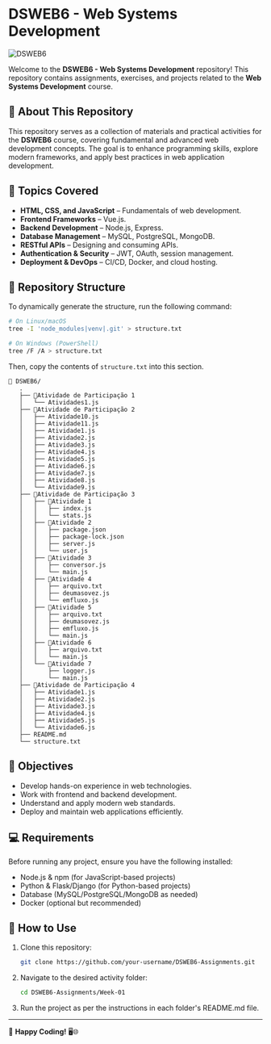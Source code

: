 # DSWEB6 - Web Systems Development

![DSWEB6](https://img.shields.io/badge/DSWEB6-Web%20Development-blue.svg)

Welcome to the **DSWEB6 - Web Systems Development** repository! This repository contains assignments, exercises, and projects related to the **Web Systems Development** course.

## 📌 About This Repository
This repository serves as a collection of materials and practical activities for the **DSWEB6** course, covering fundamental and advanced web development concepts. The goal is to enhance programming skills, explore modern frameworks, and apply best practices in web application development.

## 🚀 Topics Covered
- **HTML, CSS, and JavaScript** – Fundamentals of web development.
- **Frontend Frameworks** – Vue.js.
- **Backend Development** – Node.js, Express.
- **Database Management** – MySQL, PostgreSQL, MongoDB.
- **RESTful APIs** – Designing and consuming APIs.
- **Authentication & Security** – JWT, OAuth, session management.
- **Deployment & DevOps** – CI/CD, Docker, and cloud hosting.

## 📂 Repository Structure
To dynamically generate the structure, run the following command:

```bash
# On Linux/macOS
tree -I 'node_modules|venv|.git' > structure.txt

# On Windows (PowerShell)
tree /F /A > structure.txt
```

Then, copy the contents of `structure.txt` into this section.

```
📁 DSWEB6/
   .
   ├── 📁Atividade de Participação 1
   │   └── Atividades1.js
   ├── 📁Atividade de Participação 2
   │   ├── Atividade10.js
   │   ├── Atividade11.js
   │   ├── Atividade1.js
   │   ├── Atividade2.js
   │   ├── Atividade3.js
   │   ├── Atividade4.js
   │   ├── Atividade5.js
   │   ├── Atividade6.js
   │   ├── Atividade7.js
   │   ├── Atividade8.js
   │   └── Atividade9.js
   ├── 📁Atividade de Participação 3
   │   ├── 📁Atividade 1
   │   │   ├── index.js
   │   │   └── stats.js
   │   ├── 📁Atividade 2
   │   │   ├── package.json
   │   │   ├── package-lock.json
   │   │   ├── server.js
   │   │   └── user.js
   │   ├── 📁Atividade 3
   │   │   ├── conversor.js
   │   │   └── main.js
   │   ├── 📁Atividade 4
   │   │   ├── arquivo.txt
   │   │   ├── deumasovez.js
   │   │   └── emfluxo.js
   │   ├── 📁Atividade 5
   │   │   ├── arquivo.txt
   │   │   ├── deumasovez.js
   │   │   ├── emfluxo.js
   │   │   └── main.js
   │   ├── 📁Atividade 6
   │   │   ├── arquivo.txt
   │   │   └── main.js
   │   └── 📁Atividade 7
   │       ├── logger.js
   │       └── main.js 
   ├── 📁Atividade de Participação 4
   │   ├── Atividade1.js
   │   ├── Atividade2.js
   │   ├── Atividade3.js
   │   ├── Atividade4.js
   │   ├── Atividade5.js
   │   └── Atividade6.js
   ├── README.md
   └── structure.txt
```

## 🎯 Objectives
- Develop hands-on experience in web technologies.
- Work with frontend and backend development.
- Understand and apply modern web standards.
- Deploy and maintain web applications efficiently.

## 💻 Requirements
Before running any project, ensure you have the following installed:
- Node.js & npm (for JavaScript-based projects)
- Python & Flask/Django (for Python-based projects)
- Database (MySQL/PostgreSQL/MongoDB as needed)
- Docker (optional but recommended)

## 📖 How to Use
1. Clone this repository:
   ```bash
   git clone https://github.com/your-username/DSWEB6-Assignments.git
   ```
2. Navigate to the desired activity folder:
   ```bash
   cd DSWEB6-Assignments/Week-01
   ```
3. Run the project as per the instructions in each folder's README.md file.


---
🚀 **Happy Coding!** 🖥️🌐

